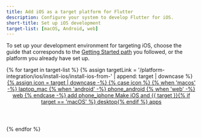 ```yaml
---
title: Add iOS as a target platform for Flutter
description: Configure your system to develop Flutter for iOS.
short-title: Set up iOS development
target-list: [macOS, Android, web]
---
```


To set up your development environment for targeting iOS,
choose the guide that corresponds to the [Getting Started path][] you followed,
or the platform you already have set up.

<div class="card-grid">
{% for target in target-list %}
{% assign targetLink = '/platform-integration/ios/install-ios/install-ios-from-' | append: target | downcase %}
  <a class="card card-app-type card-macos" id="install-{{target | downcase}}" href="{{targetLink}}">
    <div class="card-body">
      <header class="card-title card-center">
        <span>
          {% assign icon = target | downcase -%}
          {% case icon %}
          {% when 'macos' -%}
            <span class="material-symbols">laptop_mac</span>
          {% when 'android' -%}
            <span class="material-symbols">phone_android</span>
          {% when 'web' -%}
            <span class="material-symbols">web</span>
          {% endcase -%}
          <span class="material-symbols">add</span>
          <span class="material-symbols">phone_iphone</span>
        </span>
        <span class="card-muted">
        Make iOS and {{ target }}{% if target == 'macOS' %} desktop{% endif %} apps
        </span>
      </header>
    </div>
  </a>
{% endfor %}
</div>

[Getting Started path]: /get-started/install
